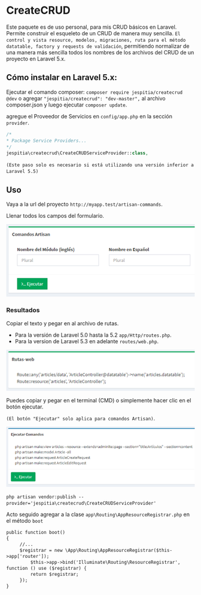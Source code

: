 # CreateCRUD

Este paquete es de uso personal, para mis CRUD básicos en Laravel. Permite construir el esqueleto de un CRUD de manera muy sencilla. `El control y vista resource, modelos, migraciones, ruta para el método datatable, factory y requests de validación`, permitiendo normalizar de una manera más sencilla todos los nombres de los archivos del CRUD de un proyecto en Laravel 5.x.

## Cómo instalar en Laravel 5.x:
Ejecutar el comando composer: `composer require jespitia/createcrud @dev` o agregar `"jespitia/createcrud": "dev-master",` al archivo composer.json y luego ejecutar `composer update`.

agregue el Proveedor de Servicios en `config/app.php` en la sección `provider`.
```php
/*
* Package Service Providers...
*/
jespitia\createcrud\CreateCRUDServiceProvider::class,
```
`(Este paso solo es necesario si está utilizando una versión inferior a Laravel 5.5)`

## Uso
Vaya a la url del proyecto `http://myapp.test/artisan-commands`.

Llenar todos los campos del formulario.

![alt text](https://raw.githubusercontent.com/chuchoarte/createcrud/master/src/public/img/form-1.PNG)

### Resultados

Copiar el texto y pegar en al archivo de rutas. 
  * Para la versión de Laravel 5.0 hasta la 5.2 `app/Http/routes.php`.
  * Para la version de Laravel 5.3 en adelante `routes/web.php`.
  
![alt text](https://raw.githubusercontent.com/chuchoarte/createcrud/master/src/public/img/form-2.PNG)

Puedes copiar y pegar en el terminal (CMD) o simplemente hacer clic en el botón ejecutar. 

`(El botón "Ejecutar" solo aplica para comandos Artisan)`.

![alt text](https://raw.githubusercontent.com/chuchoarte/createcrud/master/src/public/img/form-3.PNG)

`php artisan vendor:publish --provider='jespitia\createcrud\CreateCRUDServiceProvider'`

Acto seguido agregar a la clase `app\Routing\AppResourceRegistrar.php` en el método `boot`
```
public function boot()
{
     //...
     $registrar = new \App\Routing\AppResourceRegistrar($this->app['router']);
         $this->app->bind('Illuminate\Routing\ResourceRegistrar', function () use ($registrar) {
         return $registrar;
     });
}
````
